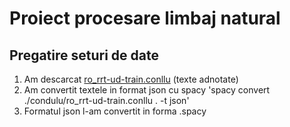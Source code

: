 
 # Proiect procesare limbaj natural

## Pregatire seturi de date
1. Am descarcat [ro_rrt-ud-train.conllu](https://github.com/UniversalDependencies/UD_Romanian-RRT/blob/master/ro_rrt-ud-train.conllu) (texte adnotate)
2. Am convertit textele in format json cu spacy 'spacy convert ./condulu/ro_rrt-ud-train.conllu . -t json'
3. Formatul json l-am convertit in forma .spacy 

## 